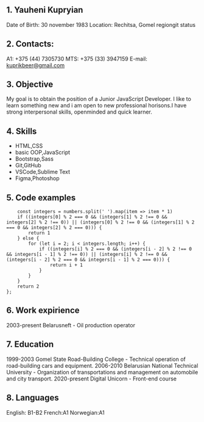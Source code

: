## 1. **Yauheni Kupryian**
Date of Birth: 30 november 1983
Location: Rechitsa, Gomel regiongit status

## 2. **Contacts:**
A1: +375 (44) 7305730
MTS: +375 (33) 3947159
E-mail: kuprikbeer@gmail.com

## 3. **Objective**
My goal is to  obtain the position of a Junior JavaScript Developer. I like to learn something new and i am open to new professional horisons.I have strong interpersonal skills, openminded and quick learner.

## 4. **Skills**
* HTML,CSS
* basic OOP,JavaScript
* Bootstrap,Sass
* Git,GitHub
* VSCode,Sublime Text
* Figma,Photoshop

## 5. **Code examples**
```function iqTest(numbers) {
    const integers = numbers.split(' ').map(item => item * 1)
    if ((integers[0] % 2 === 0 && (integers[1] % 2 !== 0 && integers[2] % 2 !== 0)) || (integers[0] % 2 !== 0 && (integers[1] % 2 === 0 && integers[2] % 2 === 0))) {
        return 1
    } else {
        for (let i = 2; i < integers.length; i++) {
            if ((integers[i] % 2 === 0 && (integers[i - 2] % 2 !== 0 && integers[i - 1] % 2 !== 0)) || (integers[i] % 2 !== 0 && (integers[i - 2] % 2 === 0 && integers[i - 1] % 2 === 0))) {      
                return i + 1
            }
        }
    }
    return 2
};
```

## 6. **Work expirience**
 2003-present  Belarusneft - Oil production operator
 
## 7. **Education**
 1999-2003  Gomel State Road-Building College - Technical operation of road-building cars and equipment.
 2006-2010 Belarusian National Technical University - Organization of transportations and management on automobile and city transport.
 2020-present  Digital Unicorn - Front-end course

## 8. **Languages**
   English: B1-B2
   French:A1
   Norwegian:A1




